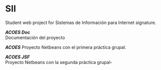 # SII
Student web project for Sistemas de Información para Internet signature.
  
***ACOES Doc***  
  Documentación del proyecto  
    
***ACOES*** 
  Proyecto Netbeans con el primera práctica grupal.  
      
***ACOES JSF***  
  Proyecto Netbeans con la segunda práctica grupal-  
